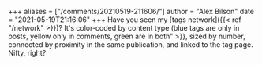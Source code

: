 +++
aliases = ["/comments/20210519-211606/"]
author = "Alex Bilson"
date = "2021-05-19T21:16:06"
+++
Have you seen my [tags network]({{< ref "/network" >}})? It's color-coded by content type (blue tags are only in posts, yellow only in comments, green are in both" >}}, sized by number, connected by proximity in the same publication, and linked to the tag page. Nifty, right?

